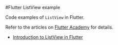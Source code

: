 #Flutter ListView example

Code examples of `ListView` in Flutter.

Refer to the articles on [Flutter Academy](https://flutter-academy.com/) for details.

* [Introduction to ListView in Flutter](https://flutter-academy.com/introduction-listview-flutter/)